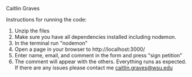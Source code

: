 Caitlin Graves

Instructions for running the code:
1. Unzip the files
2. Make sure you have all dependencies installed including nodemon.
3. In the terminal run "nodemon"
4. Open a page in your browser to http://localhost:3000/
5. Enter name, email, and comment in the form and press "sign petition"
6. The comment will appear with the others. Everything runs as expected. If there are any issues please contact me caitlin.graves@wsu.edu
